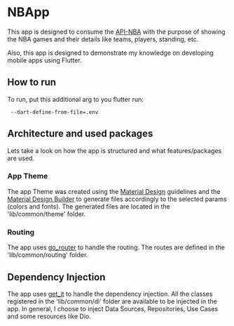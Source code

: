 # NBApp
This app is designed to consume the [API-NBA](https://rapidapi.com/api-sports/api/api-nba) with the purpose of showing the NBA games and their details like teams, players, standing, etc.

Also, this app is designed to demonstrate my knowledge on developing mobile apps using Flutter.

## How to run
To run, put this additional arg to you flutter run:

```
 --dart-define-from-file=.env
```

## Architecture and used packages
Lets take a look on how the app is structured and what features/packages are used.

### App Theme
The app Theme was created using the [Material Design](https://material.io/design) guidelines and the 
[Material Design Builder](https://material-foundation.github.io/material-theme-builder/) to generate 
files accordingly to the selected params (colors and fonts). The generated files are located in the 
'lib/common/theme' folder.

### Routing
The app uses [go_router](https://pub.dev/packages/go_router) to handle the routing. 
The routes are defined in the 'lib/common/routing' folder.

## Dependency Injection
The app uses [get_it](https://pub.dev/packages/get_it) to handle the dependency injection. All the 
classes registered in the 'lib/common/di' folder are available to be injected in the app. In general, 
I choose to inject Data Sources, Repositories, Use Cases and some resources like Dio.